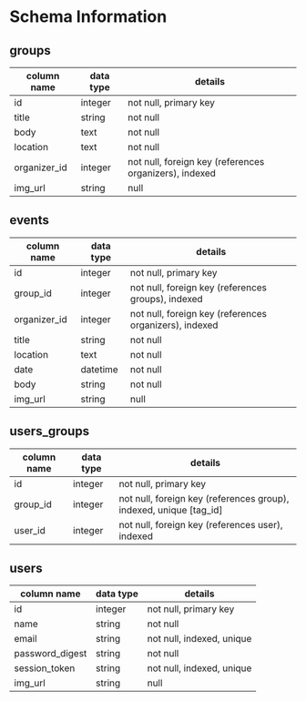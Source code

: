 # Schema Information

## groups
column name | data type | details
------------|-----------|-----------------------
id          | integer   | not null, primary key
title       | string    | not null
body        | text      | not null
location    | text      | not null
organizer_id| integer   | not null, foreign key (references organizers), indexed
img_url     | string    | null

## events
column name | data type | details
------------|-----------|-----------------------
id          | integer   | not null, primary key
group_id    | integer   | not null, foreign key (references groups), indexed
organizer_id| integer   | not null, foreign key (references organizers), indexed
title       | string    | not null
location    | text      | not null
date        | datetime  | not null
body        | string    | not null
img_url     | string    | null

## users_groups
column name | data type | details
------------|-----------|-----------------------
id          | integer   | not null, primary key
group_id    | integer   | not null, foreign key (references group), indexed, unique [tag_id]
user_id     | integer   | not null, foreign key (references user), indexed

## users
column name     | data type | details
----------------|-----------|-----------------------
id              | integer   | not null, primary key
name            | string    | not null
email           | string    | not null, indexed, unique
password_digest | string    | not null
session_token   | string    | not null, indexed, unique
img_url         | string    | null
